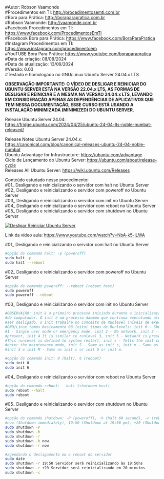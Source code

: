 #Autor: Robson Vaamonde<br>
#Procedimentos em TI: http://procedimentosemti.com.br<br>
#Bora para Prática: http://boraparapratica.com.br<br>
#Robson Vaamonde: http://vaamonde.com.br<br>
#Facebook Procedimentos em TI: https://www.facebook.com/ProcedimentosEmTi<br>
#Facebook Bora para Prática: https://www.facebook.com/BoraParaPratica<br>
#Instagram Procedimentos em TI: https://www.instagram.com/procedimentoem<br>
#YouTUBE Bora Para Prática: https://www.youtube.com/boraparapratica<br>
#Data de criação: 08/08/2024<br>
#Data de atualização: 13/09/2024<br>
#Versão: 0.03<br>
#Testado e homologado no GNU/Linux Ubuntu Server 24.04.x LTS

**OBSERVAÇÃO IMPORTANTE: O VÍDEO DE DESLIGAR E REINICIAR DO UBUNTU SERVER ESTÁ NA VERSÃO 22.04.x LTS, AS FORMAS DE DESLIGAR E REINICIAR É A MESMA NA VERSÃO 24.04.x LTS, LEVANDO EM CONSIDERAÇÃO APENAS AS DEPENDÊNCIAS DE APLICATIVOS QUE TEM NESSA DOCUMENTAÇÃO, ESSE CURSO ESTÁ USANDO A INSTALAÇÃO MINIMIZADA (MINIMIZED) DO UBUNTU SERVER.**

Release Ubuntu Server 24.04: https://fridge.ubuntu.com/2024/04/25/ubuntu-24-04-lts-noble-numbat-released/

Release Notes Ubuntu Server 24.04.x: https://canonical.com/blog/canonical-releases-ubuntu-24-04-noble-numbat<br>
Ubuntu Advantage for Infrastructure: https://ubuntu.com/advantage<br>
Ciclo de Lançamento do Ubuntu Server: https://ubuntu.com/about/release-cycle<br>
Releases All Ubuntu Server: https://wiki.ubuntu.com/Releases

Conteúdo estudado nesse procedimento:<br>
#01_ Desligando e reinicializando o servidor com halt no Ubuntu Server<br>
#02_ Desligando e reinicializando o servidor com poweroff no Ubuntu Server<br>
#03_ Desligando e reinicializando o servidor com init no Ubuntu Server<br>
#04_ Desligando e reinicializando o servidor com reboot no Ubuntu Server<br>
#05_ Desligando e reinicializando o servidor com shutdown no Ubuntu Server<br>

[![Desligar Reiniciar Ubuntu Server](http://img.youtube.com/vi/NbA-k5-iLWA/0.jpg)](https://www.youtube.com/watch?v=NbA-k5-iLWA "Desligar e Reiniciar Ubuntu Server")

Link da vídeo aula: https://www.youtube.com/watch?v=NbA-k5-iLWA

#01_ Desligando e reinicializando o servidor com halt no Ubuntu Server<br>
```bash
#opção do comando halt: -p (poweroff)
sudo halt -p
sudo halt --reboot
```

#02_ Desligando e reinicializando o servidor com poweroff no Ubuntu Server<br>
```bash
#opção do comando poweroff: --reboot (reboot host)
sudo poweroff
sudo poweroff --reboot
```

#03_ Desligando e reinicializando o servidor com init no Ubuntu Server<br>
```bash
#OBSERVAÇÃO: init é o primeiro processo iniciado durante a inicialização do sistema 
#de computador. O init é um processo daemon que continua executando até o sistema 
#ser desligado. o init trabalha no conceito de Runlevel (níveis de execução), no
#GNU/Linux temos basicamente 08 (oito) tipos de Runlevels: init 0 - Shutdown, init 
#1 - Single user mode or emergency mode, init 2 - No network, init 3 - Network is 
#present, init 4 It is similar to runlevel 3, init 5 - Network is present, init 6 
#This runlevel is defined to system restart, init s - Tells the init command to 
#enter the maintenance mode, init S - Same as init s, init m - Same as init s and 
#init S e init M - Same as init s or init S or init m.

#opção do comando init: 0 (halt), 6 (reboot)
sudo init 0
sudo init 6
```

#04_ Desligando e reinicializando o servidor com reboot no Ubuntu Server<br>
```bash
#opção do comando reboot: --halt (shutdown host)
sudo reboot --halt
sudo reboot
```

#05_ Desligando e reinicializando o servidor com shutdown no Ubuntu Server<br>
```bash
#opção do comando shutdown: -P (poweroff), -h (halt 60 second), -r (reboot), -c (cancel)
#now (Shutdown immediately), 19:50 (Shutdown at 19:50 pm), +20 (Shutdown in 20 minutes)
sudo shutdown -P
sudo shutdown -h
sudo shutdown -r
sudo shutdown -h now
sudo shutdown -r now

#agendando o desligamento ou o reboot do servidor
sudo date
sudo shutdown -r 19:50 Servidor será reinicializando às 19:50hs
sudo shutdown -r +20 Servidor será reinicializando em 20 minutos
sudo shutdown -c
```